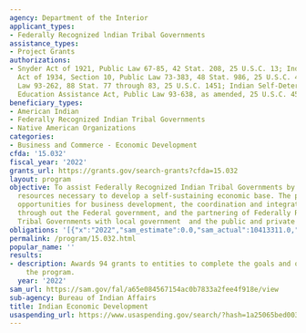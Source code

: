 ```yaml
---
agency: Department of the Interior
applicant_types:
- Federally Recognized lndian Tribal Governments
assistance_types:
- Project Grants
authorizations:
- Snyder Act of 1921, Public Law 67-85, 42 Stat. 208, 25 U.S.C. 13; Indian Reorganization
  Act of 1934, Section 10, Public Law 73-383, 48 Stat. 986, 25 U.S.C. 470; Public
  Law 93-262, 88 Stat. 77 through 83, 25 U.S.C. 1451; Indian Self-Determination and
  Education Assistance Act, Public Law 93-638, as amended, 25 U.S.C. 450.
beneficiary_types:
- American Indian
- Federally Recognized Indian Tribal Governments
- Native American Organizations
categories:
- Business and Commerce - Economic Development
cfda: '15.032'
fiscal_year: '2022'
grants_url: https://grants.gov/search-grants?cfda=15.032
layout: program
objective: To assist Federally Recognized Indian Tribal Governments by providing the
  resources necessary to develop a self-sustaining economic base. The program provides
  opportunities for business development, the coordination and integration of programs
  through out the Federal government, and the partnering of Federally Recognized Indian
  Tribal Governments with local government  and the public and private business sector.
obligations: '[{"x":"2022","sam_estimate":0.0,"sam_actual":10413311.0,"usa_spending_actual":20615371.32},{"x":"2023","sam_estimate":186814.0,"sam_actual":0.0,"usa_spending_actual":20808063.71},{"x":"2024","sam_estimate":5000000.0,"sam_actual":0.0,"usa_spending_actual":0.0}]'
permalink: /program/15.032.html
popular_name: ''
results:
- description: Awards 94 grants to entities to complete the goals and objectives of
    the program.
  year: '2022'
sam_url: https://sam.gov/fal/a65e084567154ac0b7833a2fee4f918e/view
sub-agency: Bureau of Indian Affairs
title: Indian Economic Development
usaspending_url: https://www.usaspending.gov/search/?hash=1a25065bed003393281a48804090702a
---
```

